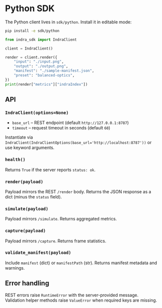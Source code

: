 # Python SDK

The Python client lives in `sdk/python`. Install it in editable mode:

```bash
pip install -e sdk/python
```

```py
from indra_sdk import IndraClient

client = IndraClient()

render = client.render({
    "input": "./input.png",
    "output": "./output.png",
    "manifest": "./sample-manifest.json",
    "preset": "balanced-optics",
})
print(render["metrics"]["indraIndex"])
```

## API

### `IndraClient(options=None)`

- `base_url` – REST endpoint (default `http://127.0.0.1:8787`)
- `timeout` – request timeout in seconds (default `60`)

Instantiate via `IndraClient(IndraClientOptions(base_url='http://localhost:8787'))` or use keyword arguments.

### `health()`

Returns `True` if the server reports `status: ok`.

### `render(payload)`

Payload mirrors the REST `/render` body. Returns the JSON response as a dict (minus the `status` field).

### `simulate(payload)`

Payload mirrors `/simulate`. Returns aggregated metrics.

### `capture(payload)`

Payload mirrors `/capture`. Returns frame statistics.

### `validate_manifest(payload)`

Include `manifest` (dict) or `manifestPath` (str). Returns manifest metadata and warnings.

## Error handling

REST errors raise `RuntimeError` with the server-provided message. Validation helper methods raise `ValueError` when required keys are missing.
